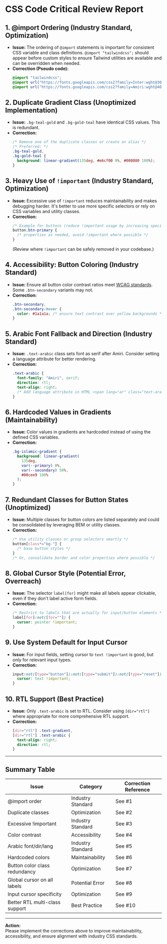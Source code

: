 # CSS Code Critical Review Report

## 1. **@import Ordering (Industry Standard, Optimization)**

- **Issue:** The ordering of `@import` statements is important for consistent CSS variable and class definitions. `@import "tailwindcss";` should appear before custom styles to ensure Tailwind utilities are available and can be overridden when needed.
- **Correction (Pseudo code):**
  ```css
  @import "tailwindcss";
  @import url("https://fonts.googleapis.com/css2?family=Inter:wght@300;400;500;600;700&display=swap");
  @import url("https://fonts.googleapis.com/css2?family=Amiri:wght@400;700&display=swap");
  ```

## 2. **Duplicate Gradient Class (Unoptimized Implementation)**

- **Issue:** `.bg-teal-gold` and `.bg-gold-teal` have identical CSS values. This is redundant.
- **Correction:**
  ```css
  /* Remove one of the duplicate classes or create an alias */
  /* Preferred: */
  .bg-teal-gold,
  .bg-gold-teal {
    background: linear-gradient(135deg, #e6cf00 0%, #008080 100%);
  }
  ```

## 3. **Heavy Use of `!important` (Industry Standard, Optimization)**

- **Issue:** Excessive use of `!important` reduces maintainability and makes debugging harder. It's better to use more specific selectors or rely on CSS variables and utility classes.
- **Correction:**
  ```css
  /* Example for buttons (reduce !important usage by increasing specificity or using utility classes) */
  button.btn-primary {
    /* properties as needed, avoid !important where possible */
  }
  ```
  (Review where `!important` can be safely removed in your codebase.)

## 4. **Accessibility: Button Coloring (Industry Standard)**

- **Issue:** Ensure all button color contrast ratios meet [WCAG standards](https://webaim.org/resources/contrastchecker/). Some `.btn-secondary` variants may not.
- **Correction:**
  ```css
  .btn-secondary,
  .btn-secondary:hover {
    color: #1a1a1a; /* ensure text contrast over yellow backgrounds */
  }
  ```

## 5. **Arabic Font Fallback and Direction (Industry Standard)**

- **Issue:** `.text-arabic` class sets font as serif after Amiri. Consider setting a language attribute for better rendering.
- **Correction:**
  ```css
  .text-arabic {
    font-family: "Amiri", serif;
    direction: rtl;
    text-align: right;
    /* Add language attribute in HTML <span lang="ar" class="text-arabic">...</span> */
  }
  ```

## 6. **Hardcoded Values in Gradients (Maintainability)**

- **Issue:** Color values in gradients are hardcoded instead of using the defined CSS variables.
- **Correction:**
  ```css
  .bg-islamic-gradient {
    background: linear-gradient(
      135deg,
      var(--primary) 0%,
      var(--secondary) 50%,
      #00cee9 100%
    );
  }
  ```

## 7. **Redundant Classes for Button States (Unoptimized)**

- **Issue:** Multiple classes for button colors are listed separately and could be consolidated by leveraging BEM or utility classes.
- **Correction:**
  ```css
  /* Use utility classes or group selectors smartly */
  button[class*="bg-"] {
    /* base button styles */
  }
  /* Or, consolidate border and color properties where possible */
  ```

## 8. **Global Cursor Style (Potential Error, Overreach)**

- **Issue:** The selector `label[for]` might make all labels appear clickable, even if they don't label active form fields.
- **Correction:**
  ```css
  /* Restrict to labels that are actually for input/button elements */
  label[for]:not([for=""]) {
    cursor: pointer !important;
  }
  ```

## 9. **Use System Default for Input Cursor**

- **Issue:** For input fields, setting cursor to `text !important` is good, but only for relevant input types.
- **Correction:**
  ```css
  input:not([type="button"]):not([type="submit"]):not([type="reset"]) {
    cursor: text !important;
  }
  ```

## 10. **RTL Support (Best Practice)**

- **Issue:** Only `.text-arabic` is set to RTL. Consider using `[dir="rtl"]` where appropriate for more comprehensive RTL support.
- **Correction:**
  ```css
  [dir="rtl"] .text-gradient,
  [dir="rtl"] .text-arabic {
    text-align: right;
    direction: rtl;
  }
  ```

---

## **Summary Table**

| Issue                          | Category          | Correction Reference |
| ------------------------------ | ----------------- | -------------------- |
| @import order                  | Industry Standard | See #1               |
| Duplicate classes              | Optimization      | See #2               |
| Excessive !important           | Industry Standard | See #3               |
| Color contrast                 | Accessibility     | See #4               |
| Arabic font/dir/lang           | Industry Standard | See #5               |
| Hardcoded colors               | Maintainability   | See #6               |
| Button color class redundancy  | Optimization      | See #7               |
| Global cursor on all labels    | Potential Error   | See #8               |
| Input cursor specificity       | Optimization      | See #9               |
| Better RTL multi-class support | Best Practice     | See #10              |

---

**Action:**  
Please implement the corrections above to improve maintainability, accessibility, and ensure alignment with industry CSS standards.
